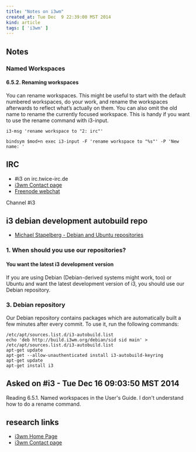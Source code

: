 ```yaml
---
title: "Notes on i3wm"
created_at: Tue Dec  9 22:39:00 MST 2014
kind: article
tags: [ 'i3wm' ]
---
```


## Notes

### Named Workspaces

#### 6.5.2. Renaming workspaces

You can rename workspaces. This might be useful to start with the default
numbered workspaces, do your work, and rename the workspaces afterwards
to reflect what’s actually on them. You can also omit the old name
to rename the currently focused workspace. This is handy if you want to
use the rename command with i3-input.

~~~~~~~~~~~~~~
i3-msg 'rename workspace to "2: irc"'

bindsym $mod+n exec i3-input -F 'rename workspace to "%s"' -P 'New name: '
~~~~~~~~~~~~~~

## IRC

* #i3 on irc.twice-irc.de
* [i3wm Contact page](http://i3wm.org/contact/)
* [Freenode webchat](http://webchat.freenode.net/)

Channel #i3

## i3 debian development autobuild repo

* [Michael Stapelberg - Debian and Ubuntu repositories](http://i3wm.org/docs/repositories.html)

### 1. When should you use our repositories?

#### You want the latest i3 development version

If you are using Debian (Debian-derived systems might work, too) or
Ubuntu and want the latest development version of i3, you should use
our Debian repository.

### 3. Debian repository

Our Debian repository contains packages which are automatically built
a few minutes after every commit. To use it, run the following commands:

~~~~~~~~~~~~~~
/etc/apt/sources.list.d/i3-autobuild.list
echo 'deb http://build.i3wm.org/debian/sid sid main' > /etc/apt/sources.list.d/i3-autobuild.list
apt-get update
apt-get --allow-unauthenticated install i3-autobuild-keyring
apt-get update
apt-get install i3
~~~~~~~~~~~~~~

## Asked on #i3 - Tue Dec 16 09:03:50 MST 2014

Reading 6.5.1. Named workspaces in the User's Guide.  I don't understand
how to do a rename command.

## research links

* [i3wm Home Page](http://i3wm.org/)
* [i3wm Contact page](http://i3wm.org/contact/)


